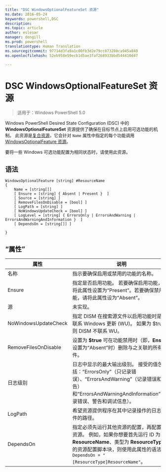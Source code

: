 ```yaml
---
title: "DSC WindowsOptionalFeatureSet 资源"
ms.date: 2016-05-24
keywords: powershell,DSC
description: 
ms.topic: article
author: eslesar
manager: dongill
ms.prod: powershell
translationtype: Human Translation
ms.sourcegitcommit: 97714d3fa9a1c00fb3d2e79cc873280ca945a840
ms.openlocfilehash: 52eb958e59ecb1d5ae3faf268933bbd544410d47

---
```


# DSC WindowsOptionalFeatureSet 资源

> 适用于：Windows PowerShell 5.0

Windows PowerShell Desired State Configuration (DSC) 中的 **WindowsOptionalFeatureSet** 资源提供了确保在目标节点上启用可选功能的机制。 此资源是[复合资源](authoringResourceComposite.md)，它会针对 `Name` 属性中指定的每个功能调用 [WindowsOptionalFeature 资源](windowsOptionalFeatureResource.md)。

要将一些 Windows 可选功能配置为相同状态时，请使用此资源。

## 语法

```
WindowsOptionalFeature [string] #ResourceName
{
    Name = [string[]]
    [ Ensure = [string] { Absent | Present }  ]
    [ Source = [string] ] 
    [ RemoveFilesOnDisable = [bool] ]  
    [ LogPath = [string] ]
    [ NoWindowsUpdateCheck = [bool] ]
    [ LogLevel = [string] { ErrorsOnly | ErrorsAndWarning | ErrorsAndWarningAndInformation }  ]
    [ DependsOn = [string[]] ]
    
}
```

## “属性”

|  属性  |  说明   | 
|---|---| 
| 名称| 指示要确保启用或禁用的功能的名称。| 
| Ensure| 指定是否启用功能。 若要确保启用功能，请将此属性设置为“Present”。若要确保禁用功能，请将此属性设为“Absent”。|
| 源| 未实现。|
| NoWindowsUpdateCheck| 指定 DISM 在搜索源文件以启用功能时是否联系 Windows 更新 (WU)。 如果为 $true，则 DISM 不联系 WU。|
| RemoveFilesOnDisable| 设置为 **$true** 可在功能禁用时（即，**Ensure** 设置为“Absent”时）删除与之关联的所有文件。|
| 日志级别| 日志中显示的最大输出级别。 接受的值包括：“ErrorsOnly”（只记录错误）、“ErrorsAndWarning”（记录错误和警告）和“ErrorsAndWarningAndInformation”（记录错误、警告和调试信息）。|
| LogPath| 希望资源提供程序在其中记录操作的日志文件的路径。| 
| DependsOn| 指定必须先运行其他资源的配置，再配置此资源。 例如，如果你想要首先运行 ID 为 __ResourceName__、类型为 __ResourceType__ 的资源配置脚本块，则使用此属性的语法为 `DependsOn = "[ResourceType]ResourceName"`。| 
 






<!--HONumber=Jul16_HO1-->


